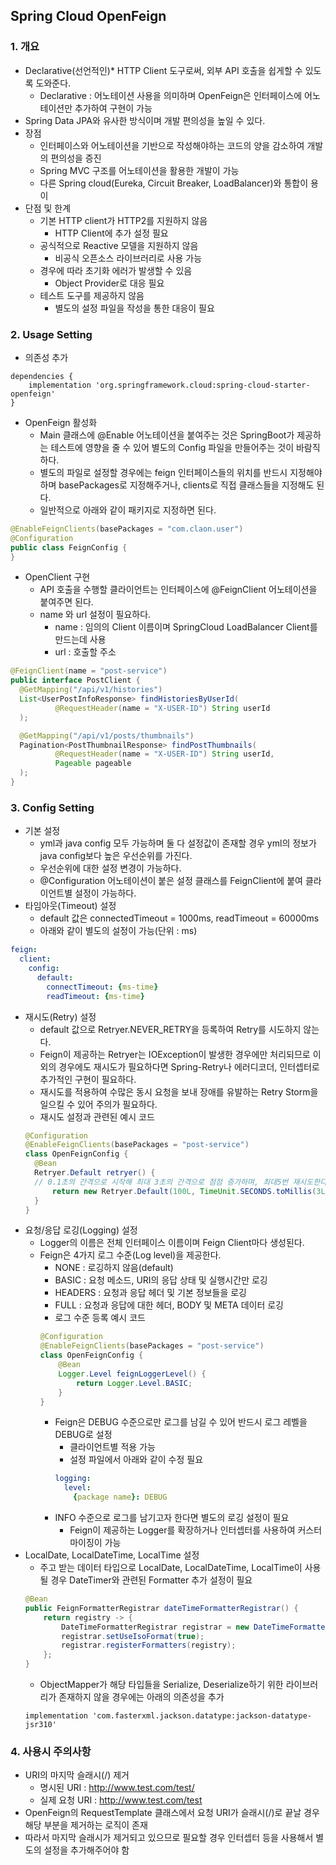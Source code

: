 ## Spring Cloud OpenFeign

### 1. 개요
- Declarative(선언적인)* HTTP Client 도구로써, 외부 API 호출을 쉽게할 수 있도록 도와준다.
  - Declarative : 어노테이션 사용을 의미하며 OpenFeign은 인터페이스에 어노테이션만 추가하여 구현이 가능
- Spring Data JPA와 유사한 방식이며 개발 편의성을 높일 수 있다.
- 장점
  - 인터페이스와 어노테이션을 기반으로 작성해야하는 코드의 양을 감소하여 개발의 편의성을 증진
  - Spring MVC 구조를 어노테이션을 활용한 개발이 가능
  - 다른 Spring cloud(Eureka, Circuit Breaker, LoadBalancer)와 통합이 용이
- 단점 및 한계
  - 기본 HTTP client가 HTTP2를 지원하지 않음
    - HTTP Client에 추가 설정 필요
  - 공식적으로 Reactive 모델을 지원하지 않음
    - 비공식 오픈소스 라이브러리로 사용 가능
  - 경우에 따라 초기화 에러가 발생할 수 있음
    - Object Provider로 대응 필요
  - 테스트 도구를 제공하지 않음
    - 별도의 설정 파일을 작성을 통한 대응이 필요

### 2. Usage Setting
- 의존성 추가
```
dependencies {
    implementation 'org.springframework.cloud:spring-cloud-starter-openfeign'
}
```
- OpenFeign 활성화
  - Main 클래스에 @Enable 어노테이션을 붙여주는 것은 SpringBoot가 제공하는 테스트에 영향을 줄 수 있어 별도의 Config 파일을 만들어주는 것이 바람직하다.
  - 별도의 파일로 설정할 경우에는 feign 인터페이스들의 위치를 반드시 지정해야 하며 basePackages로 지정해주거나, clients로 직접 클래스들을 지정해도 된다.
  - 일반적으로 아래와 같이 패키지로 지정하면 된다.
```java
@EnableFeignClients(basePackages = "com.claon.user")
@Configuration
public class FeignConfig {
}
```
- OpenClient 구현
  - API 호출을 수행할 클라이언트는 인터페이스에 @FeignClient 어노테이션을 붙여주면 된다.
  - name 와 url 설정이 필요하다.
    - name : 임의의 Client 이름이며 SpringCloud LoadBalancer Client를 만드는데 사용
    - url : 호출할 주소
```java
@FeignClient(name = "post-service")
public interface PostClient {
  @GetMapping("/api/v1/histories")
  List<UserPostInfoResponse> findHistoriesByUserId(
          @RequestHeader(name = "X-USER-ID") String userId
  );

  @GetMapping("/api/v1/posts/thumbnails")
  Pagination<PostThumbnailResponse> findPostThumbnails(
          @RequestHeader(name = "X-USER-ID") String userId,
          Pageable pageable
  );
}
```

### 3. Config Setting
- 기본 설정
  - yml과 java config 모두 가능하며 둘 다 설정값이 존재할 경우 yml의 정보가 java config보다 높은 우선순위를 가진다.
  - 우선순위에 대한 설정 변경이 가능하다.
  - @Configuration 어노테이션이 붙은 설정 클래스를 FeignClient에 붙여 클라이언트별 설정이 가능하다.
- 타임아웃(Timeout) 설정
  - default 값은 connectedTimeout = 1000ms, readTimeout = 60000ms
  - 아래와 같이 별도의 설정이 가능(단위 : ms)
```yaml
feign:
  client:
    config:
      default:
        connectTimeout: {ms-time}
        readTimeout: {ms-time}
```
- 재시도(Retry) 설정
  - default 값으로 Retryer.NEVER_RETRY을 등록하여 Retry를 시도하지 않는다.
  - Feign이 제공하는 Retryer는 IOException이 발생한 경우에만 처리되므로 이외의 경우에도 재시도가 필요하다면 Spring-Retry나 에러디코더, 인터셉터로 추가적인 구현이 필요하다.
  - 재시도를 적용하여 수많은 동시 요청을 보내 장애를 유발하는 Retry Storm을 일으킬 수 있어 주의가 필요하다.
  - 재시도 설정과 관련된 예시 코드
  ```java
  @Configuration
  @EnableFeignClients(basePackages = "post-service")
  class OpenFeignConfig {
    @Bean
    Retryer.Default retryer() {
    // 0.1초의 간격으로 시작해 최대 3초의 간격으로 점점 증가하며, 최대5번 재시도한다.
        return new Retryer.Default(100L, TimeUnit.SECONDS.toMillis(3L), 5);
    }
  }
  ```
- 요청/응답 로깅(Logging) 설정
  - Logger의 이름은 전체 인터페이스 이름이며 Feign Client마다 생성된다.
  - Feign은 4가지 로그 수준(Log level)을 제공한다.
    - NONE : 로깅하지 않음(default)
    - BASIC : 요청 메소드, URI의 응답 상태 및 실행시간만 로깅
    - HEADERS : 요청과 응답 헤더 및 기본 정보들을 로깅
    - FULL : 요청과 응답에 대한 헤더, BODY 및 META 데이터 로깅
    - 로그 수준 등록 예시 코드
    ```java
    @Configuration
    @EnableFeignClients(basePackages = "post-service")
    class OpenFeignConfig {
        @Bean
        Logger.Level feignLoggerLevel() {
            return Logger.Level.BASIC;
        }
    }
    ```
    - Feign은 DEBUG 수준으로만 로그를 남길 수 있어 반드시 로그 레벨을 DEBUG로 설정
      - 클라이언트별 적용 가능
      - 설정 파일에서 아래와 같이 수정 필요
      ```yaml
      logging:
        level:
          {package name}: DEBUG
      ```
    - INFO 수준으로 로그를 남기고자 한다면 별도의 로깅 설정이 필요
      - Feign이 제공하는 Logger를 확장하거나 인터셉터를 사용하여 커스터마이징이 가능
- LocalDate, LocalDateTime, LocalTime 설정
  - 주고 받는 데이터 타입으로 LocalDate, LocalDateTime, LocalTime이 사용될 경우 DateTimer와 관련된 Formatter 추가 설정이 필요
  ```java
  @Bean
  public FeignFormatterRegistrar dateTimeFormatterRegistrar() {
      return registry -> {
          DateTimeFormatterRegistrar registrar = new DateTimeFormatterRegistrar();
          registrar.setUseIsoFormat(true);
          registrar.registerFormatters(registry);
      };
  }
  ```
  - ObjectMapper가 해당 타입들을 Serialize, Deserialize하기 위한 라이브러리가 존재하지 않을 경우에는 아래의 의존성을 추가
  ```
  implementation 'com.fasterxml.jackson.datatype:jackson-datatype-jsr310'
  ```
  
### 4. 사용시 주의사항
- URI의 마지막 슬래시(/) 제거
  - 명시된 URI : http://www.test.com/test/
  - 실제 요청 URI : http://www.test.com/test
- OpenFeign의 RequestTemplate 클래스에서 요청 URI가 슬래시(/)로 끝날 경우 해당 부분을 제거하는 로직이 존재
- 따라서 마지막 슬래시가 제거되고 있으므로 필요할 경우 인터셉터 등을 사용해서 별도의 설정을 추가해주어야 함